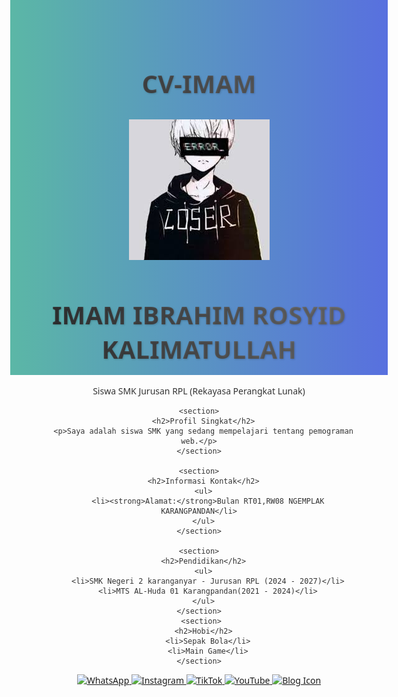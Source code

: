 # CV-IMAM
<!DOCTYPE html>
<html lang="id">
<head>
  <meta charset="UTF-8" />
  <meta name="viewport" content="width=device-width, initial-scale=1.0"/>
  <title>CV Online - Siswa SMK</title>
  
</head>
<body>
  <style>
    body {
  font-family: 'Segoe UI', sans-serif;
  background: linear-gradient(to right, #5bb7a6, #5870df);
  height: 500px;
  justify-content: center;
  align-items: center;
  color: #333;
}

.container {
 background: linear-gradient(135deg, #74ebd5, #acb6e5);
  padding: 40px;
  width: 100%;
  max-width: 450px;
  border-radius: 15px;
  box-shadow: 0 10px 25px rgba(0,0,0,0.2);
  animation: fadeIn 1s ease;

}
h1 {
 font-size: 40px;
  font-weight: bold;
  text-align: center;
  background: linear-gradient(to right, #323434, #797a7d);
  background-clip: text;
  -webkit-text-fill-color: transparent;
  text-shadow: 1px 1px 3px rgba(0, 0, 0, 0.2);
  margin-bottom: 30px;
  animation: fadeInTop 1s ease;
}
@keyframes fadeInTop {
  from {
    opacity: 0;
    transform: translateY(-30px);
  }
  to {
    opacity: 1;
    transform: translateY(0);
  }
}
header {
    background:linear-gradient(135deg, #74ebd5, #acb6e5);
    color: white;
    padding: 15px 20px;
    display: flex;
    justify-content: space-between;
    align-items: center;
}

header .profile {
  width: 120px;
  height: 120px;
  border-radius: 50%;
  border: 4px solid white;
  margin-bottom: 10px;
}

main section {
  margin: 30px 0;
}


ul {
  list-style: none;
  padding-left: 0;
}

.sosmed {
  text-align: center;
  margin-top: 20px;
  background: transparent;
}

.sosmed a {
  margin: 0 10px;
  display: inline-block;
  transition: transform 0.3s ease;
}

.sosmed img {
  width: 36px;
  height: 36px;
  filter: drop-shadow(0 0 3px rgba(0, 0, 0, 0.2));
}

.sosmed a:hover {
  transform: scale(1.2);
}
@keyframes fadeIn {
  from { opacity: 0; transform: translateY(-20px); }
  to { opacity: 1; transform: translateY(0); }
}
  </style>
<center>
  <main class="container">
     <div class="header">
      <img src="wa.jpg" class="profile" alt="Foto Profil">
      <h1>IMAM IBRAHIM ROSYID KALIMATULLAH</h1>
      <p>Siswa SMK Jurusan RPL (Rekayasa Perangkat Lunak)</p>
    </div>

    <section>
      <h2>Profil Singkat</h2>
      <p>Saya adalah siswa SMK yang sedang mempelajari tentang pemograman web.</p>
    </section>

    <section>
      <h2>Informasi Kontak</h2>
      <ul>
        <li><strong>Alamat:</strong>Bulan RT01,RW08 NGEMPLAK KARANGPANDAN</li>
      </ul>
    </section>

    <section>
      <h2>Pendidikan</h2>
      <ul>
        <li>SMK Negeri 2 karanganyar - Jurusan RPL (2024 - 2027)</li>
        <li>MTS AL-Huda 01 Karangpandan(2021 - 2024)</li>
      </ul>
    </section>
     <section>
      <h2>Hobi</h2>
        <li>Sepak Bola</li>
        <li>Main Game</li>
    </section>
  </main>
<center>
<div class="sosmed">
  <a href="https://wa.me/628995260967" target="_blank" title="WhatsApp">
    <img src="https://cdn-icons-png.flaticon.com/512/733/733585.png" alt="WhatsApp">
  </a>
  <a href="https://instagram.com/anak_lanang_jawa" target="_blank" title="Instagram">
    <img src="https://cdn-icons-png.flaticon.com/512/2111/2111463.png" alt="Instagram">
  </a>
  <a href="https://www.tiktok.com/@anak_lanang3101" target="_blank" title="TikTok">
    <img src="https://cdn-icons-png.flaticon.com/512/3046/3046121.png" alt="TikTok">
  </a>
  <a href="https://youtube.com/channel/BocahLanang" target="_blank" title="YouTube">
    <img src="https://cdn-icons-png.flaticon.com/512/1384/1384060.png" alt="YouTube">
  </a>
  <a href="https://lanang31.blogspot.com" target="_blank" class="blog-icon" title="Kunjungi Blog Saya">
  <img src="https://cdn-icons-png.flaticon.com/512/888/888870.png" alt="Blog Icon">
</a>

</div>

</center>
</center>
</body>
</html>
